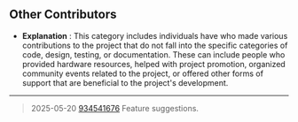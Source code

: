 ## Other Contributors
- **Explanation** : This category includes individuals have who made various contributions to the project that do not fall into the specific categories of code, design, testing, or documentation. These can include people who provided hardware resources, helped with project promotion, organized community events related to the project, or offered other forms of support that are beneficial to the project's development.
---
> 2025-05-20 [934541676](https://github.com/934541676) Feature suggestions.
